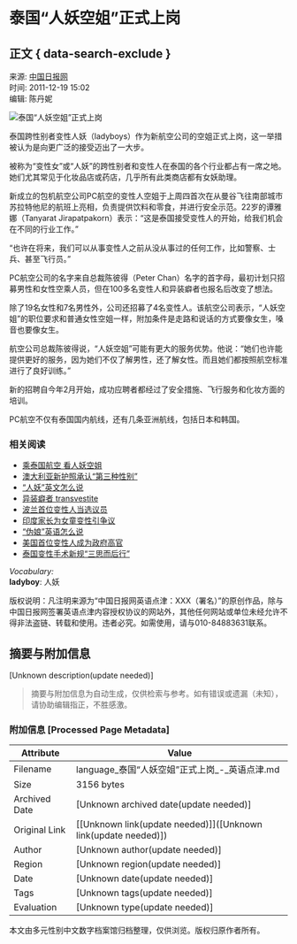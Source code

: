 # 泰国“人妖空姐”正式上岗

## 正文 { data-search-exclude }


来源: [中国日报网](http://www.chinadaily.com.cn/)  
时间: 2011-12-19 15:02  
编辑: 陈丹妮  

![泰国“人妖空姐”正式上岗](http://www.chinadaily.com.cn/image_lt/2012lt/logo-nav.jpg)

泰国跨性别者变性人妖（ladyboys）作为新航空公司的空姐正式上岗，这一举措被认为是向更广泛的接受迈出了一大步。

被称为“变性女”或“人妖”的跨性别者和变性人在泰国的各个行业都占有一席之地。她们尤其常见于化妆品店或药店，几乎所有此类商店都有女妖助理。

新成立的包机航空公司PC航空的变性人空姐于上周四首次在从曼谷飞往南部城市苏拉特他尼的航班上亮相，负责提供饮料和零食，并进行安全示范。22岁的谭雅娜（Tanyarat Jirapatpakorn）表示：“这是泰国接受变性人的开始，给我们机会在不同的行业工作。”

“也许在将来，我们可以从事变性人之前从没从事过的任何工作，比如警察、士兵、甚至飞行员。”

PC航空公司的名字来自总裁陈彼得（Peter Chan）名字的首字母，最初计划只招募男性和女性空乘人员，但在100多名变性人和异装癖者也报名后改变了想法。

除了19名女性和7名男性外，公司还招募了4名变性人。该航空公司表示，“人妖空姐”的职位要求和普通女性空姐一样，附加条件是走路和说话的方式要像女生，嗓音也要像女生。

航空公司总裁陈彼得说，“人妖空姐”可能有更大的服务优势。他说：“她们也许能提供更好的服务，因为她们不仅了解男性，还了解女性。而且她们都按照航空标准进行了良好训练。”

新的招聘自今年2月开始，成功应聘者都经过了安全措施、飞行服务和化妆方面的培训。

PC航空不仅有泰国国内航线，还有几条亚洲航线，包括日本和韩国。

### 相关阅读
- [乘泰国航空 看人妖空姐](../../2011-01/28/content_11935928.htm)
- [澳大利亚新护照承认“第三种性别”](../../2011-09/16/content_13722249.htm)
- [“人妖”英文怎么说](../../2011-02/12/content_11990964.htm)
- [异装癖者 transvestite](../../2009-11/10/content_8943297.htm)
- [波兰首位变性人当选议员](../../2011-10/12/content_13878163.htm)
- [印度家长为女童变性引争议](../../2011-06/28/content_12796022.htm)
- [“伪娘”英语怎么说](../../../2011cpc/2010-05/17/content_12097073.htm)
- [美国首位变性人成为政府高官](../../2010-01/06/content_9274264.htm)
- [泰国变性手术新规“三思而后行”](../../2009-11/27/content_9064849.htm)

_Vocabulary:_  
**ladyboy**: 人妖

版权说明：凡注明来源为“中国日报网英语点津：XXX（署名）”的原创作品，除与中国日报网签署英语点津内容授权协议的网站外，其他任何网站或单位未经允许不得非法盗链、转载和使用。违者必究。如需使用，请与010-84883631联系。
<!-- tcd_original_link https://language.chinadaily.com.cn/news/2011-12/19/content_14288558.htm -->


## 摘要与附加信息

<!-- tcd_abstract -->
[Unknown description(update needed)]
<!-- tcd_abstract_end -->

> 摘要与附加信息为自动生成，仅供检索与参考。如有错误或遗漏（未知），请协助编辑指正，不胜感激。

### 附加信息 [Processed Page Metadata]

| Attribute       | Value                                  |
|-----------------|----------------------------------------|
| Filename        | language_泰国“人妖空姐”正式上岗_-_英语点津.md                             |
| Size            | 3156 bytes                           |
| Archived Date   | [Unknown archived date(update needed)]                             |
| Original Link   | [[Unknown link(update needed)]]([Unknown link(update needed)])                       |
| Author          | [Unknown author(update needed)]                               |
| Region          | [Unknown region(update needed)]                               |
| Date            | [Unknown date(update needed)]                                 |
| Tags            | [Unknown tags(update needed)]                                 |
| Evaluation            | [Unknown type(update needed)]                                 |
<!-- tcd_table_end -->

本文由多元性别中文数字档案馆归档整理，仅供浏览。版权归原作者所有。
